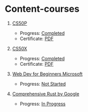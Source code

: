 # Content-courses

1. [CS50P](content-cs50p.md)
	- Progress: [Completed](https://cs50.me/cs50p)
	- Certificate: [PDF](CS50P.pdf)

2. [CS50X](content-cs50.md)
	- Progress: [Completed](https://cs50.me/cs50x)
	- Certificate: [PDF](CS50x.pdf)

3. [Web Dev for Beginners Microsoft](https://github.com/microsoft/Web-Dev-For-Beginners)
	- Progress: [Not Started]()

4. [Comprehensive Rust by Google](contents-comprehensive-rust.md)
	- Progress: [In Progress]()

